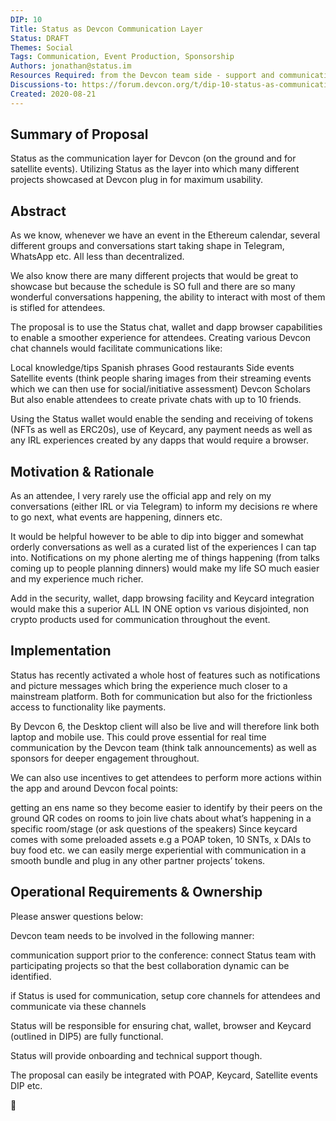 ```yaml
---
DIP: 10
Title: Status as Devcon Communication Layer
Status: DRAFT
Themes: Social
Tags: Communication, Event Production, Sponsorship
Authors: jonathan@status.im
Resources Required: from the Devcon team side - support and communication
Discussions-to: https://forum.devcon.org/t/dip-10-status-as-communication-layer-for-devcon/115
Created: 2020-08-21
---
```


## Summary of Proposal

Status as the communication layer for Devcon (on the ground and for satellite events). Utilizing Status as the layer into which many different projects showcased at Devcon plug in for maximum usability.

## Abstract

As we know, whenever we have an event in the Ethereum calendar, several different groups and conversations start taking shape in Telegram, WhatsApp etc. All less than decentralized.

We also know there are many different projects that would be great to showcase but because the schedule is SO full and there are so many wonderful conversations happening, the ability to interact with most of them is stifled for attendees.

The proposal is to use the Status chat, wallet and dapp browser capabilities to enable a smoother experience for attendees. Creating various Devcon chat channels would facilitate communications like:

Local knowledge/tips
Spanish phrases
Good restaurants
Side events
Satellite events (think people sharing images from their streaming events which we can then use for social/initiative assessment)
Devcon Scholars
But also enable attendees to create private chats with up to 10 friends.

Using the Status wallet would enable the sending and receiving of tokens (NFTs as well as ERC20s), use of Keycard, any payment needs as well as any IRL experiences created by any dapps that would require a browser.

## Motivation & Rationale

As an attendee, I very rarely use the official app and rely on my conversations (either IRL or via Telegram) to inform my decisions re where to go next, what events are happening, dinners etc.

It would be helpful however to be able to dip into bigger and somewhat orderly conversations as well as a curated list of the experiences I can tap into.
Notifications on my phone alerting me of things happening (from talks coming up to people planning dinners) would make my life SO much easier and my experience much richer.

Add in the security, wallet, dapp browsing facility and Keycard integration would make this a superior ALL IN ONE option vs various disjointed, non crypto products used for communication throughout the event.

## Implementation

Status has recently activated a whole host of features such as notifications and picture messages which bring the experience much closer to a mainstream platform. Both for communication but also for the frictionless access to functionality like payments.

By Devcon 6, the Desktop client will also be live and will therefore link both laptop and mobile use. This could prove essential for real time communication by the Devcon team (think talk announcements) as well as sponsors for deeper engagement throughout.

We can also use incentives to get attendees to perform more actions within the app and around Devcon focal points:

getting an ens name so they become easier to identify by their peers on the ground
QR codes on rooms to join live chats about what’s happening in a specific room/stage (or ask questions of the speakers)
Since keycard comes with some preloaded assets e.g a POAP token, 10 SNTs, x DAIs to buy food etc. we can easily merge experiential with communication in a smooth bundle and plug in any other partner projects’ tokens.

## Operational Requirements & Ownership
Please answer questions below:

Devcon team needs to be involved in the following manner:

communication support prior to the conference:
connect Status team with participating projects so that the best collaboration dynamic can be identified.

if Status is used for communication, setup core channels for attendees and communicate via these channels

Status will be responsible for ensuring chat, wallet, browser and Keycard (outlined in DIP5) are fully functional.

Status will provide onboarding and technical support though.

The proposal can easily be integrated with POAP, Keycard, Satellite events DIP etc.

:rocket:
